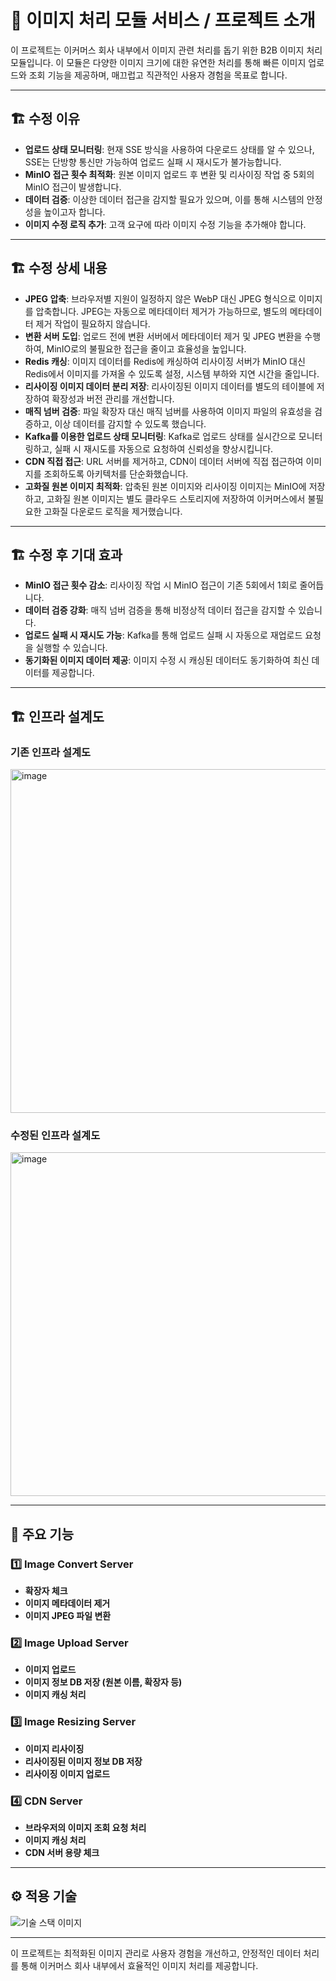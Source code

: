 # 📖 이미지 처리 모듈 서비스 / 프로젝트 소개

이 프로젝트는 이커머스 회사 내부에서 이미지 관련 처리를 돕기 위한 B2B 이미지 처리 모듈입니다. 이 모듈은 다양한 이미지 크기에 대한 유연한 처리를 통해 빠른 이미지 업로드와 조회 기능을 제공하며, 매끄럽고 직관적인 사용자 경험을 목표로 합니다.

---

## 🏗️ 수정 이유

- **업로드 상태 모니터링**: 현재 SSE 방식을 사용하여 다운로드 상태를 알 수 있으나, SSE는 단방향 통신만 가능하여 업로드 실패 시 재시도가 불가능합니다.
- **MinIO 접근 횟수 최적화**: 원본 이미지 업로드 후 변환 및 리사이징 작업 중 5회의 MinIO 접근이 발생합니다.
- **데이터 검증**: 이상한 데이터 접근을 감지할 필요가 있으며, 이를 통해 시스템의 안정성을 높이고자 합니다.
- **이미지 수정 로직 추가**: 고객 요구에 따라 이미지 수정 기능을 추가해야 합니다.

---

## 🏗️ 수정 상세 내용

- **JPEG 압축**: 브라우저별 지원이 일정하지 않은 WebP 대신 JPEG 형식으로 이미지를 압축합니다. JPEG는 자동으로 메타데이터 제거가 가능하므로, 별도의 메타데이터 제거 작업이 필요하지 않습니다.
- **변환 서버 도입**: 업로드 전에 변환 서버에서 메타데이터 제거 및 JPEG 변환을 수행하여, MinIO로의 불필요한 접근을 줄이고 효율성을 높입니다.
- **Redis 캐싱**: 이미지 데이터를 Redis에 캐싱하여 리사이징 서버가 MinIO 대신 Redis에서 이미지를 가져올 수 있도록 설정, 시스템 부하와 지연 시간을 줄입니다.
- **리사이징 이미지 데이터 분리 저장**: 리사이징된 이미지 데이터를 별도의 테이블에 저장하여 확장성과 버전 관리를 개선합니다.
- **매직 넘버 검증**: 파일 확장자 대신 매직 넘버를 사용하여 이미지 파일의 유효성을 검증하고, 이상 데이터를 감지할 수 있도록 했습니다.
- **Kafka를 이용한 업로드 상태 모니터링**: Kafka로 업로드 상태를 실시간으로 모니터링하고, 실패 시 재시도를 자동으로 요청하여 신뢰성을 향상시킵니다.
- **CDN 직접 접근**: URL 서버를 제거하고, CDN이 데이터 서버에 직접 접근하여 이미지를 조회하도록 아키텍처를 단순화했습니다.
- **고화질 원본 이미지 최적화**: 압축된 원본 이미지와 리사이징 이미지는 MinIO에 저장하고, 고화질 원본 이미지는 별도 클라우드 스토리지에 저장하여 이커머스에서 불필요한 고화질 다운로드 로직을 제거했습니다.

---

## 🏗️ 수정 후 기대 효과

- **MinIO 접근 횟수 감소**: 리사이징 작업 시 MinIO 접근이 기존 5회에서 1회로 줄어듭니다.
- **데이터 검증 강화**: 매직 넘버 검증을 통해 비정상적 데이터 접근을 감지할 수 있습니다.
- **업로드 실패 시 재시도 가능**: Kafka를 통해 업로드 실패 시 자동으로 재업로드 요청을 실행할 수 있습니다.
- **동기화된 이미지 데이터 제공**: 이미지 수정 시 캐싱된 데이터도 동기화하여 최신 데이터를 제공합니다.

---

## 🏗️ 인프라 설계도

### 기존 인프라 설계도

<img width="550" alt="image" src="https://github.com/user-attachments/assets/a482a794-c114-43ce-9616-a65bf102678b">


### 수정된 인프라 설계도

<img width="550" alt="image" src="https://github.com/user-attachments/assets/d43eafa5-9c64-440c-a2d9-2599bd5dc924">


---

## 🔑 주요 기능

### 1️⃣ Image Convert Server
- **확장자 체크**
- **이미지 메타데이터 제거**
- **이미지 JPEG 파일 변환**

### 2️⃣ Image Upload Server
- **이미지 업로드**
- **이미지 정보 DB 저장 (원본 이름, 확장자 등)**
- **이미지 캐싱 처리**

### 3️⃣ Image Resizing Server
- **이미지 리사이징**
- **리사이징된 이미지 정보 DB 저장**
- **리사이징 이미지 업로드**

### 4️⃣ CDN Server
- **브라우저의 이미지 조회 요청 처리**
- **이미지 캐싱 처리**
- **CDN 서버 용량 체크**

---

## ⚙️ 적용 기술

![기술 스택 이미지](https://github.com/user-attachments/assets/7ecff12a-3bdf-46ff-ba60-4020224089a1)

---

이 프로젝트는 최적화된 이미지 관리로 사용자 경험을 개선하고, 안정적인 데이터 처리를 통해 이커머스 회사 내부에서 효율적인 이미지 처리를 제공합니다.
